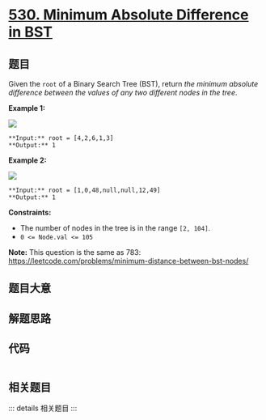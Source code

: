 # [530. Minimum Absolute Difference in BST](https://leetcode.com/problems/minimum-absolute-difference-in-bst)

## 题目

Given the `root` of a Binary Search Tree (BST), return _the minimum absolute
difference between the values of any two different nodes in the tree_.



**Example 1:**

![](https://assets.leetcode.com/uploads/2021/02/05/bst1.jpg)

    
    
    **Input:** root = [4,2,6,1,3]
    **Output:** 1
    

**Example 2:**

![](https://assets.leetcode.com/uploads/2021/02/05/bst2.jpg)

    
    
    **Input:** root = [1,0,48,null,null,12,49]
    **Output:** 1
    



**Constraints:**

  * The number of nodes in the tree is in the range `[2, 104]`.
  * `0 <= Node.val <= 105`



**Note:** This question is the same as 783:
<https://leetcode.com/problems/minimum-distance-between-bst-nodes/>


## 题目大意

## 解题思路

## 代码

```javascript

```

## 相关题目

::: details 相关题目
:::
